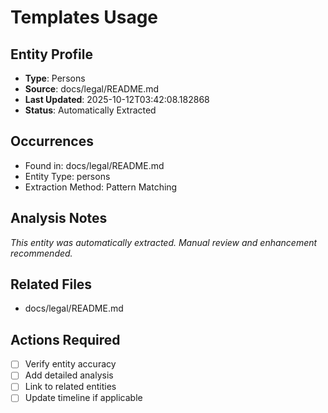 # Templates Usage

## Entity Profile
- **Type**: Persons
- **Source**: docs/legal/README.md
- **Last Updated**: 2025-10-12T03:42:08.182868
- **Status**: Automatically Extracted

## Occurrences
- Found in: docs/legal/README.md
- Entity Type: persons
- Extraction Method: Pattern Matching

## Analysis Notes
*This entity was automatically extracted. Manual review and enhancement recommended.*

## Related Files
- docs/legal/README.md

## Actions Required
- [ ] Verify entity accuracy
- [ ] Add detailed analysis
- [ ] Link to related entities
- [ ] Update timeline if applicable
